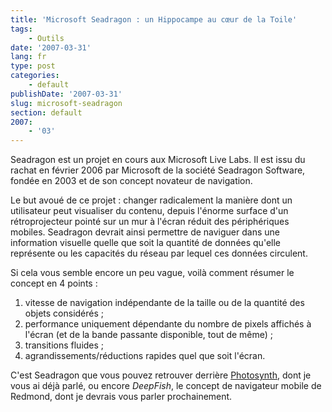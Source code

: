 ```yaml
---
title: 'Microsoft Seadragon : un Hippocampe au cœur de la Toile'
tags:
    - Outils
date: '2007-03-31'
lang: fr
type: post
categories:
    - default
publishDate: '2007-03-31'
slug: microsoft-seadragon
section: default
2007:
    - '03'
---
```


Seadragon est un projet en cours aux Microsoft Live Labs. Il est issu du rachat en février 2006 par Microsoft de la société Seadragon Software, fondée en 2003 et de son concept novateur de navigation.

<!--more-->

Le but avoué de ce projet&nbsp;: changer radicalement la manière dont un utilisateur peut visualiser du contenu, depuis l'énorme surface d'un rétroprojecteur pointé sur un mur à l'écran réduit des périphériques mobiles. Seadragon devrait ainsi permettre de naviguer dans une information visuelle quelle que soit la quantité de données qu'elle représente ou les capacités du réseau par lequel ces données circulent.

Si cela vous semble encore un peu vague, voilà comment résumer le concept en 4 points&nbsp;:

1. vitesse de navigation indépendante de la taille ou de la quantité des objets considérés ;
2. performance uniquement dépendante du nombre de pixels affichés à l'écran (et de la bande passante disponible, tout de même) ;
3. transitions fluides ;
4. agrandissements/réductions rapides quel que soit l'écran.

C'est Seadragon que vous pouvez retrouver derrière [Photosynth](https://photosynth.net/), dont je vous ai déjà parlé, ou encore *DeepFish*, le concept de navigateur mobile de Redmond, dont je devrais vous parler prochainement.
